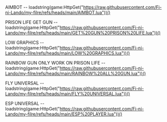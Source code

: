 AIMBOT --  loadstring(game:HttpGet("https://raw.githubusercontent.com/Fi-ni-Lando/my-filre/refs/heads/main/AIMBOT.lua"))()


PRISON LIFE GET GUN --  loadstring(game:HttpGet("https://raw.githubusercontent.com/Fi-ni-Lando/my-filre/refs/heads/main/GET%20GUN%20PRISON%20LIFE.lua"))()


LOW GRAPHICS --  loadstring(game:HttpGet("https://raw.githubusercontent.com/Fi-ni-Lando/my-filre/refs/heads/main/LOW%20GRAPHICS.lua"))()


RAINBOW GUN ONLY WORK ON PRISON LIFE --  loadstring(game:HttpGet("https://raw.githubusercontent.com/Fi-ni-Lando/my-filre/refs/heads/main/RAINBOW%20ALL%20GUN.lua"))()


FLY UNIVERSAL --  loadstring(game:HttpGet("https://raw.githubusercontent.com/Fi-ni-Lando/my-filre/refs/heads/main/FLY%20UNIVERSAL.lua"))()


ESP UNIVERSAL --  loadstring(game:HttpGet("https://raw.githubusercontent.com/Fi-ni-Lando/my-filre/refs/heads/main/ESP%20PLAYER.lua"))()
